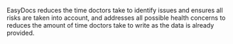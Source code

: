 EasyDocs reduces the time doctors take to identify issues and ensures all risks are taken into account, and addresses all possible health concerns to reduces the amount of time doctors take to write as the data is already provided.